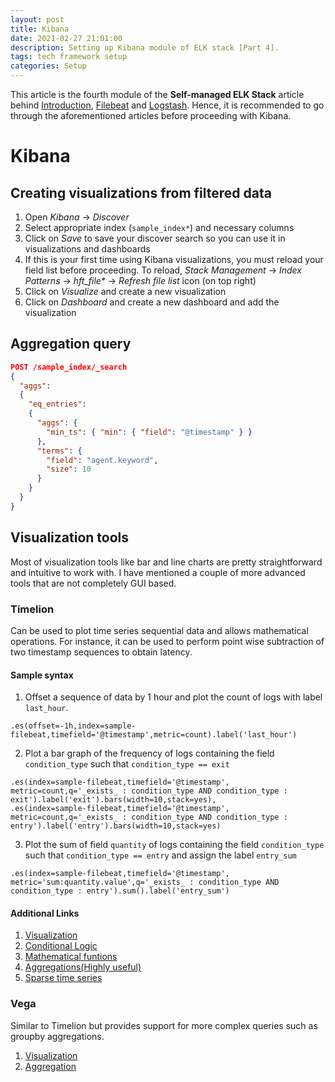 ```yaml
---
layout: post
title: Kibana
date: 2021-02-27 21:01:00
description: Setting up Kibana module of ELK stack [Part 4].
tags: tech framework setup
categories: Setup
---
```


This article is the fourth module of the **Self-managed ELK Stack** article behind [Introduction](https://www.deepakgouda.com/Self-managed-ELK-Stack), [Filebeat](https://www.deepakgouda.com/Filebeat) and [Logstash](https://www.deepakgouda.com/Logstash). Hence, it is recommended to go through the aforementioned articles before proceeding with Kibana.

# Kibana

## Creating visualizations from filtered data

1. Open _Kibana_ -> _Discover_
2. Select appropriate index (`sample_index*`) and necessary columns
3. Click on _Save_ to save your discover search so you can use it in visualizations and dashboards
4. If this is your first time using Kibana visualizations, you must reload your field list before proceeding. To reload, _Stack Management_ -> _Index Patterns_ -> _hft_file*_ -> _Refresh file list_ icon (on top right)
5. Click on _Visualize_ and create a new visualization
6. Click on _Dashboard_ and create a new dashboard and add the visualization

## Aggregation query

```json
POST /sample_index/_search
{
  "aggs": 
  {
    "eq_entries": 
    {
      "aggs": {
        "min_ts": { "min": { "field": "@timestamp" } }
      },
      "terms": {
        "field": "agent.keyword",
        "size": 10
      }
    }
  }
}
```

## Visualization tools

Most of visualization tools like bar and line charts are pretty straightforward and intuitive to work with. I have mentioned a couple of more advanced tools that are not completely GUI based.

### Timelion

Can be used to plot time series sequential data and allows mathematical operations. For instance, it can be used to perform point wise subtraction of two timestamp sequences to obtain latency.

#### Sample syntax

1. Offset a sequence of data by 1 hour and plot the count of logs with label `last_hour`.

  ```
  .es(offset=-1h,index=sample-filebeat,timefield='@timestamp',metric=count).label('last_hour')
  ```

2. Plot a bar graph of the frequency of logs containing the field `condition_type` such that `condition_type == exit`

  ```
  .es(index=sample-filebeat,timefield='@timestamp', metric=count,q='_exists_ : condition_type AND condition_type : exit').label('exit').bars(width=10,stack=yes),
  .es(index=sample-filebeat,timefield='@timestamp', metric=count,q='_exists_ : condition_type AND condition_type : entry').label('entry').bars(width=10,stack=yes)
  ```

3. Plot the sum of field `quantity` of logs containing the field `condition_type` such that `condition_type == entry` and assign the label `entry_sum`

  ```
  .es(index=sample-filebeat,timefield='@timestamp', metric='sum:quantity.value',q='_exists_ : condition_type AND condition_type : entry').sum().label('entry_sum')
  ```

#### Additional Links

1. [Visualization](https://www.elastic.co/guide/en/kibana/7.10/timelion-tutorial-create-time-series-visualizations.html)
2. [Conditional Logic](https://www.elastic.co/guide/en/kibana/7.10/timelion-tutorial-create-visualizations-withconditional-logic-and-tracking-trends.html)
3. [Mathematical funtions](https://www.elastic.co/guide/en/kibana/6.8/timelion-math.html)
4. [Aggregations(Highly useful)](https://coralogix.com/log-analytics-blog/advanced-guide-to-kibana-timelion-functions/)
5. [Sparse time series](https://www.elastic.co/blog/sparse-timeseries-and-timelion)

### Vega

Similar to Timelion but provides support for more complex queries such as groupby aggregations.

1. [Visualization](https://stackoverflow.com/questions/60151507/filtering-an-aggregated-chart-with-another-aggregation-field)
2. [Aggregation](https://john.soban.ski/aggregations-the-elasticsearch-group-by.html)
